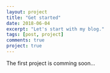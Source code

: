 ```yaml
---
layout: project
title: "Get started"
date: 2018-06-04
excerpt: "Let's start with my blog."
tags: [post, project]
comments: true
project: true
---
```


The first project is comming soon...